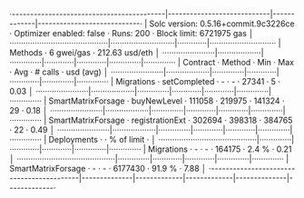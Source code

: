 
·------------------------------------------|----------------------------|-------------|----------------------------·
|   Solc version: 0.5.16+commit.9c3226ce   ·  Optimizer enabled: false  ·  Runs: 200  ·  Block limit: 6721975 gas  │
···········································|····························|·············|·····························
|  Methods                                 ·                6 gwei/gas                ·       212.63 usd/eth       │
·······················|···················|··············|·············|·············|··············|··············
|  Contract            ·  Method           ·  Min         ·  Max        ·  Avg        ·  # calls     ·  usd (avg)  │
·······················|···················|··············|·············|·············|··············|··············
|  Migrations          ·  setCompleted     ·           -  ·          -  ·      27341  ·           5  ·       0.03  │
·······················|···················|··············|·············|·············|··············|··············
|  SmartMatrixForsage  ·  buyNewLevel      ·      111058  ·     219975  ·     141324  ·          29  ·       0.18  │
·······················|···················|··············|·············|·············|··············|··············
|  SmartMatrixForsage  ·  registrationExt  ·      302694  ·     398318  ·     384765  ·          22  ·       0.49  │
·······················|···················|··············|·············|·············|··············|··············
|  Deployments                             ·                                          ·  % of limit  ·             │
···········································|··············|·············|·············|··············|··············
|  Migrations                              ·           -  ·          -  ·     164175  ·       2.4 %  ·       0.21  │
···········································|··············|·············|·············|··············|··············
|  SmartMatrixForsage                      ·           -  ·          -  ·    6177430  ·      91.9 %  ·       7.88  │
·------------------------------------------|--------------|-------------|-------------|--------------|-------------·